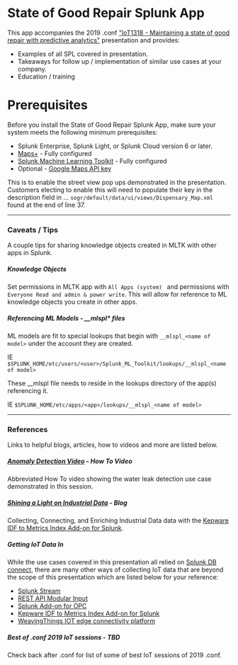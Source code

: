 
# State of Good Repair Splunk App
This app accompanies the 2019 .conf ["IoT1318 - Maintaining a state of good repair with predictive analytics"](https://conf.splunk.com/learn/session-catalog.html?search=nesavich) presentation and provides:
* Examples of all SPL covered in presentation.
* Takeaways for follow up / implementation of similar use cases at your company.
* Education / training 

# Prerequisites
Before you install the State of Good Repair Splunk App, make sure your system meets the following minimum prerequisites:

* Splunk Enterprise, Splunk Light, or Splunk Cloud version 6 or later. 
* [Maps+](https://splunkbase.splunk.com/app/3124/) - Fully configured 
* [Splunk Machine Learning Toolkit](https://splunkbase.splunk.com/app/2890/) - Fully configured 
* Optional - [Google Maps API key](https://developers.google.com/maps/documentation/javascript/get-api-key) 

This is to enable the street view pop ups demonstrated in the presentation.  Customers electing to enable this will need to populate their key in the description field in ... ```sogr/default/data/ui/views/Dispensary_Map.xml``` found at the end of line 37.

---

### Caveats / Tips
A couple tips for sharing knowledge objects created in MLTK with other apps in Splunk.

##### Knowledge Objects
Set permissions in MLTK app with ```All Apps (system) ``` and permissions with ```Everyone Read and admin & power write```.  This will allow for reference to ML knowledge objects you create in other apps.

##### Referencing ML Models - __mlspl* files
ML models are fit to special lookups that begin with ```__mlspl_<name of model>``` under the account they are created.  

IE ```$SPLUNK_HOME/etc/users/<user>/Splunk_ML_Toolkit/lookups/__mlspl_<name of model>```  

These __mlspl file needs to reside in the lookups directory of the app(s) referencing it.

IE ```$SPLUNK_HOME/etc/apps/<app>/lookups/__mlspl_<name of model>```

---

### References
Links to helpful blogs, articles, how to videos and more are listed below.

##### [Anomaly Detection Video](https://www.youtube.com/watch?v=lyPN6q6z9Es&feature=youtu.be) - How To Video
Abbreviated How To video showing the water leak detection use case demonstrated in this session.

##### [Shining a Light on Industrial Data](https://www.splunk.com/blog/2014/10/22/shining-a-light-on-industrial-data.html) - Blog
Collecting, Connecting, and Enriching Industrial Data data with the [Kepware IDF to Metrics Index Add-on for Splunk](https://splunkbase.splunk.com/app/3963/).

##### Getting IoT Data In
While the use cases covered in this presentation all relied on [Splunk DB connect](https://splunkbase.splunk.com/app/2686/), there are many other ways of collecting IoT data that are beyond the scope of this presentation which are listed below for your reference:
* [Splunk Stream](https://splunkbase.splunk.com/app/1809/)
* [REST API Modular Input](https://splunkbase.splunk.com/app/1546/)
* [Splunk Add-on for OPC](https://splunkbase.splunk.com/app/4246/)
* [Kepware IDF to Metrics Index Add-on for Splunk](https://splunkbase.splunk.com/app/3963/)
* [WeavingThings IOT edge connectivity platform](https://splunkbase.splunk.com/app/3922/)

##### Best of .conf 2019 IoT sessions - TBD
Check back after .conf for list of some of best IoT sessions of 2019 .conf.

